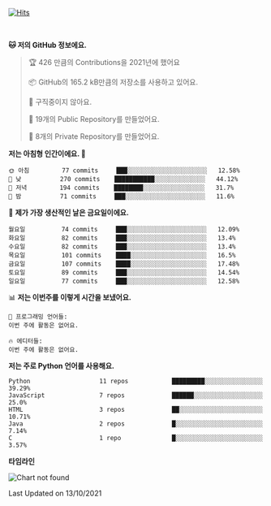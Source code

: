 [![Hits](https://hits.seeyoufarm.com/api/count/incr/badge.svg?url=https%3A%2F%2Fgithub.com%2FSoohan-Park&count_bg=%23000000&title_bg=%23828282&icon=gradle.svg&icon_color=%23FFFFFF&title=Visited&edge_flat=false)](https://hits.seeyoufarm.com)  

<br/>

<!--START_SECTION:waka-->
**🐱 저의 GitHub 정보에요.** 

> 🏆 426 만큼의 Contributions을 2021년에 했어요
 > 
> 📦 GitHub의 165.2 kB만큼의 저장소를 사용하고 있어요. 
 > 
> 🚫 구직중이지 않아요.
 > 
> 📜 19개의 Public Repository를 만들었어요. 
 > 
> 🔑 8개의 Private Repository를 만들었어요.  
 > 
**저는 아침형 인간이에요. 🐤** 

```text
🌞 아침         77 commits     ███░░░░░░░░░░░░░░░░░░░░░░   12.58% 
🌆 낮　         270 commits    ███████████░░░░░░░░░░░░░░   44.12% 
🌃 저녁         194 commits    ████████░░░░░░░░░░░░░░░░░   31.7% 
🌙 밤　         71 commits     ███░░░░░░░░░░░░░░░░░░░░░░   11.6%

```
📅 **제가 가장 생산적인 날은 금요일이에요.** 

```text
월요일          74 commits     ███░░░░░░░░░░░░░░░░░░░░░░   12.09% 
화요일          82 commits     ███░░░░░░░░░░░░░░░░░░░░░░   13.4% 
수요일          82 commits     ███░░░░░░░░░░░░░░░░░░░░░░   13.4% 
목요일          101 commits    ████░░░░░░░░░░░░░░░░░░░░░   16.5% 
금요일          107 commits    ████░░░░░░░░░░░░░░░░░░░░░   17.48% 
토요일          89 commits     ███░░░░░░░░░░░░░░░░░░░░░░   14.54% 
일요일          77 commits     ███░░░░░░░░░░░░░░░░░░░░░░   12.58%

```


📊 **저는 이번주를 이렇게 시간을 보냈어요.** 

```text
💬 프로그래밍 언어들: 
이번 주에 활동은 없어요.

🔥 에디터들: 
이번 주에 활동은 없어요.

```

**저는 주로 Python 언어를 사용해요.** 

```text
Python                   11 repos            █████████░░░░░░░░░░░░░░░░   39.29% 
JavaScript               7 repos             ██████░░░░░░░░░░░░░░░░░░░   25.0% 
HTML                     3 repos             ██░░░░░░░░░░░░░░░░░░░░░░░   10.71% 
Java                     2 repos             █░░░░░░░░░░░░░░░░░░░░░░░░   7.14% 
C                        1 repo              █░░░░░░░░░░░░░░░░░░░░░░░░   3.57%

```


**타임라인**

![Chart not found](https://raw.githubusercontent.com/Soohan-Park/Soohan-Park/master/charts/bar_graph.png) 


 Last Updated on 13/10/2021
<!--END_SECTION:waka-->
